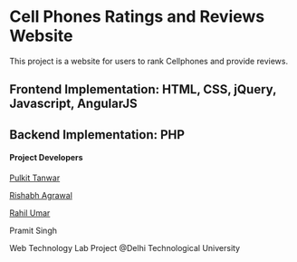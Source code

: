 # Cell Phones Ratings and Reviews Website

This project is a website for users to rank Cellphones and provide reviews.

## Frontend Implementation: HTML, CSS, jQuery, Javascript, AngularJS

## Backend Implementation: PHP

#### Project Developers

[Pulkit Tanwar](https://www.linkedin.com/in/pulkit93)

[Rishabh Agrawal](https://www.facebook.com/rishabh.agrawal.3323)

[Rahil Umar](https://www.facebook.com/rahil.umar1)

Pramit Singh

Web Technology Lab Project @Delhi Technological University

